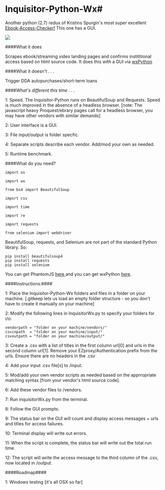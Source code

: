 # Inquisitor-Python-Wx#

Another python (2.7) redux of Kristins Spurgin's most super excellent <a href="https://github.com/UNC-Libraries/Ebook-Access-Checker">Ebook-Access-Checker!</a> This one has a GUI.

![](http://www2.viu.ca/ds-dev/gitimages/kaneview1.png)

####What it does

Scrapes ebook/streaming video landing pages and confirms instititional access based on html source code. It does this with a GUI via <a href="http://www.wxpython.org/">wxPython</a>

####What it doesn't . . . 

Trigger DDA autopurchases/short-term loans

####*What's different this time . . .*

1: Speed. The Inquisitor-Python runs on BeautifulSoup and Requests. Speed is much improved in the absence of a headless browser. [note: The javascript heavy Proquest/ebrary pages call for a headless browser, you may have other vendors with similar demands]

2: User interface is a GUI.

3: File input/output is folder specfic.

4: Separate scripts describe each vendor. Add/mod your own as needed.

5: Runtime benchmark.

  
	
####What do you need?

	import os
  
 	import wx

	from bs4 import BeautifulSoup 

	import csv

	import time

	import re 

	import requests 
	
	from selenium import webdriver
	
BeautifulSoup, requests, and Selenium are not part of the standard Python library. So:

	pip install beautifulsoup4
	pip install requests
	pip install selenium
	
You can get PhantomJS <a href="http://phantomjs.org/">here </a>
and you can get wxPython <a href="http://www.wxpython.org/download.php#osx">here</a>.
  
####Instructions:####

1: Place the Inquisitor-Python-Wx folders and files in a folder on your machine. [.gitkeep lets us load an empty folder structure - so you don't have to create it manually on your machine]

2: Modify the following lines in InquisitorWx.py to specify your folders for i/o:
    
  	vendorpath = "folder on your machine/vendors/"
  	csvinpath  = "folder on your machine/input/" 
  	csvoutpath = "folder on your machine/output/"

3: Create a .csv with a list of titles in the first column 	url[0] 
and urls in the second column 	url[1]. Remove your EZproxy/Authentication prefix from the urls.
Ensure there are no headers in the .csv

4: Add your input .csv file[s] to /input.

5: Mod/add your own vendor scripts as needed based on the apprropriate matching syntax [from your vendor's html source code].

6: Add these vendor files to /vendors.

7: Run inquisitorWx.py from the terminal.

8: Follow the GUI prompts.

9: The status bar on the GUI will count and display access messages + urls and titles for access failures.

10: Terminal display will write out errors.

11: When the script is complete, the status bar will write out the total run time.

12: The script will write the access message to the third column of the .csv, now located in /output.

####Roadmap####

1: Windows testing [it's all OSX so far]


